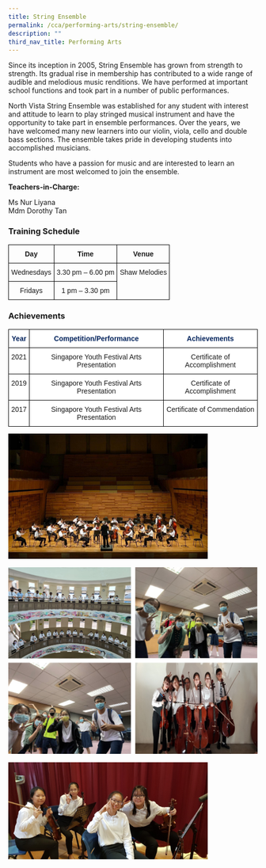 ```yaml
---
title: String Ensemble
permalink: /cca/performing-arts/string-ensemble/
description: ""
third_nav_title: Performing Arts
---
```

Since its inception in 2005, String Ensemble has grown from strength to strength. Its gradual rise in membership has contributed to a wide range of audible and melodious music renditions. We have performed at important school functions and took part in a number of public performances.

North Vista String Ensemble was established for any student with interest and attitude to learn to play stringed musical instrument and have the opportunity to take part in ensemble performances. Over the years, we have welcomed many new learners into our violin, viola, cello and double bass sections. The ensemble takes pride in developing students into accomplished musicians.

Students who have a passion for music and are interested to learn an instrument are most welcomed to join the ensemble.

  

**Teachers-in-Charge:**

Ms Nur Liyana <br>
Mdm Dorothy Tan <br>


  

### Training Schedule

<style type="text/css">
.tg  {border-collapse:collapse;border-spacing:0;}
.tg td{border-color:black;border-style:solid;border-width:1px;font-family:Arial, sans-serif;font-size:14px;
  overflow:hidden;padding:10px 5px;word-break:normal;}
.tg th{border-color:black;border-style:solid;border-width:1px;font-family:Arial, sans-serif;font-size:14px;
  font-weight:normal;overflow:hidden;padding:10px 5px;word-break:normal;}
.tg .tg-baqh{text-align:center;vertical-align:top}
.tg .tg-amwm{font-weight:bold;text-align:center;vertical-align:top}
</style>
<table class="tg">
<thead>
  <tr>
    <th class="tg-amwm">Day</th>
    <th class="tg-amwm">Time</th>
    <th class="tg-amwm">Venue</th>
  </tr>
</thead>
<tbody>
  <tr>
    <td class="tg-baqh"> Wednesdays</td>
    <td class="tg-baqh"> 3.30 pm – 6.00 pm</td>
    <td class="tg-baqh" rowspan="2">Shaw Melodies</td>
  </tr>
  <tr>
    <td class="tg-baqh">Fridays</td>
    <td class="tg-baqh"> 1 pm – 3.30 pm</td>
  </tr>
</tbody>
</table>

### Achievements

<style type="text/css">
.tg  {border-collapse:collapse;border-spacing:0;}
.tg td{border-color:black;border-style:solid;border-width:1px;font-family:Arial, sans-serif;font-size:14px;
  overflow:hidden;padding:10px 5px;word-break:normal;}
.tg th{border-color:black;border-style:solid;border-width:1px;font-family:Arial, sans-serif;font-size:14px;
  font-weight:normal;overflow:hidden;padding:10px 5px;word-break:normal;}
.tg .tg-lqka{background-color:#FFF;color:#02225B;font-weight:bold;text-align:center;vertical-align:top}
.tg .tg-7yig{background-color:#FFF;text-align:center;vertical-align:top}
</style>
<table class="tg">
<thead>
  <tr>
    <th class="tg-lqka">Year</th>
    <th class="tg-lqka">Competition/Performance</th>
    <th class="tg-lqka">Achievements</th>
  </tr>
</thead>
<tbody>
  <tr>
    <td class="tg-7yig"> 2021</td>
    <td class="tg-7yig"> Singapore Youth Festival Arts Presentation</td>
    <td class="tg-7yig"> Certificate of Accomplishment</td>
  </tr>
  <tr>
    <td class="tg-7yig"> 2019</td>
    <td class="tg-7yig"> Singapore Youth Festival Arts Presentation</td>
    <td class="tg-7yig"> Certificate of Accomplishment</td>
  </tr>
  <tr>
    <td class="tg-7yig">2017</td>
    <td class="tg-7yig">Singapore Youth Festival Arts Presentation<br></td>
    <td class="tg-7yig">Certificate of Commendation<br></td>
  </tr>
</tbody>
</table>

<img src="/images/string-21i.jpg" style="width:80%">
		 
![](/images/string.png)

<img src="/images/string-21vi.jpg" style="width:80%">